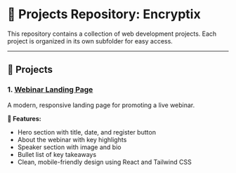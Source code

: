 # 🚀 Projects Repository: Encryptix

This repository contains a collection of web development projects. Each project is organized in its own subfolder for easy access.

---

## 📁 Projects

### 1. [Webinar Landing Page](./webinar-landing)

A modern, responsive landing page for promoting a live webinar.

**🔹 Features:**
- Hero section with title, date, and register button
- About the webinar with key highlights
- Speaker section with image and bio
- Bullet list of key takeaways
- Clean, mobile-friendly design using React and Tailwind CSS
